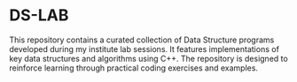 # DS-LAB
This repository contains a curated collection of Data Structure programs developed during my institute lab sessions. It features implementations of key data structures and algorithms using C++. The repository is designed to reinforce learning through practical coding exercises and examples.
